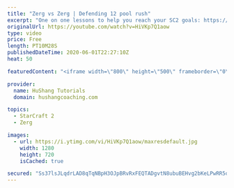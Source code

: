```yaml
---
title: "Zerg vs Zerg | Defending 12 pool rush"
excerpt: "One on one lessons to help you reach your SC2 goals: https://www.hushangcoaching.com ------------------------------------------------------------------------------------------------------- In this guide we take a look at how to defend one of the most infamous \"zerg rushes\" in sc2: the 12 pool. This rush"
originalUrl: https://youtube.com/watch?v=HiVKp7Q1aow
type: video
price: Free
length: PT10M28S
publishedDateTime: 2020-06-01T22:27:10Z
heat: 50

featuredContent: "<iframe width=\"800\" height=\"500\" frameborder=\"0\" src=\"https://www.youtube.com/embed/HiVKp7Q1aow\" allow=\"accelerometer; autoplay; encrypted-media; gyroscope; picture-in-picture\" allowfullscreen></iframe>"

provider:
  name: HuShang Tutorials
  domain: hushangcoaching.com

topics:
  - StarCraft 2
  - Zerg

images:
  - url: https://i.ytimg.com/vi/HiVKp7Q1aow/maxresdefault.jpg
    width: 1280
    height: 720
    isCached: true

secured: "Ss37lsJLqdrLAD8qTqNBpH3OJpBRvRxFEQTADgvtN8ubuBEHvg2bKeLPwRR5oME7UhvTmIw3NAeCkn8ZhroL2k0wY9innwx/OEzB1uYOfplOMbGp1GinQ/5bMO3alxrVAGJlmMxyMLi4SUR6Mt0wXyOvsrZ3LGbTyalQu1K6KKIX/SxUEChUF5CULBRY2rAHevdEZX2yBBKokndmxNOPal/5xxpJt3535c4kE68ZclPO8XXsgyP1azOnU4Fhk+3C0wGuX3C2payqEbYWBAwtMnYUcDxTse/vzDwXs30PBxTirhnQFJqYQaywEjl4k6FkPXPa5D4zNzCcfUmgE2IxtZVFbJa4cb1JpzDyeQJyzo9LTS8VfCq8l+JbYtryMsO3chYvDL13wpxzL4UpD1FzyQljz7QwQrTpVns0aWN6lak=;ysK1hHzGXL1IiUi+yPoR6g=="
---
```


